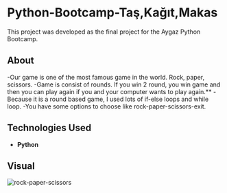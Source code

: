 # Python-Bootcamp-Taş,Kağıt,Makas
This project was developed as the final project for the Aygaz Python Bootcamp.

## About
-Our game is one of the most famous game in the world. Rock, paper, scissors.
-Game is consist of rounds. If you win 2 round, you win game and then you can play again if you and your computer wants to play again.**
-Because it is a round based game, I used lots of if-else loops and while loop.
-You have some options to choose like rock-paper-scissors-exit.


## Technologies Used

- **Python**


## Visual
![rock-paper-scissors](https://github.com/user-attachments/assets/81760da9-d705-44cb-88d6-03cb4cc6198d)
